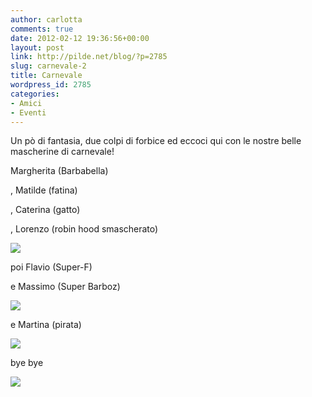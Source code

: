 ```yaml
---
author: carlotta
comments: true
date: 2012-02-12 19:36:56+00:00
layout: post
link: http://pilde.net/blog/?p=2785
slug: carnevale-2
title: Carnevale
wordpress_id: 2785
categories:
- Amici
- Eventi
---
```


Un pò di fantasia, due colpi di forbice ed eccoci qui con le nostre belle mascherine di carnevale!

Margherita (Barbabella)


, Matilde (fatina)


, Caterina (gatto)


, Lorenzo (robin hood smascherato)




![](http://pilde.net/blog/wp-content/uploads/2012/02/mascherine11.jpg)




poi Flavio (Super-F)


 e Massimo (Super Barboz)




![](http://pilde.net/blog/wp-content/uploads/2012/02/super_f.jpg)




e Martina (pirata)




![](http://pilde.net/blog/wp-content/uploads/2012/02/martina_pirata.jpg)




bye bye

![](http://pilde.net/blog/wp-content/uploads/2012/02/mascherine_bside.jpg)



